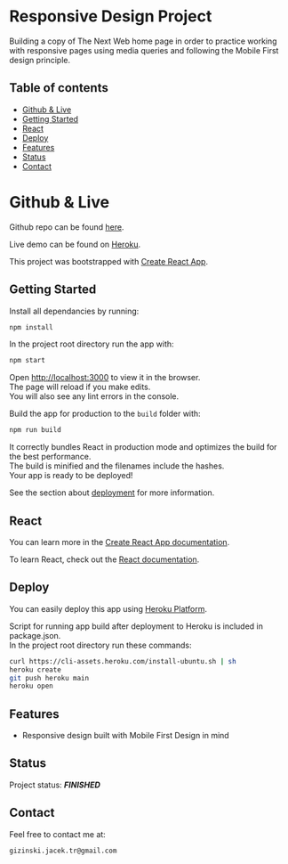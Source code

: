 # Responsive Design Project

Building a copy of The Next Web home page in order to practice working with responsive pages using media queries and following the Mobile First design principle.

## Table of contents

- [Github & Live](#github--live)
- [Getting Started](#getting-started)
- [React](#react)
- [Deploy](#deploy)
- [Features](#features)
- [Status](#status)
- [Contact](#contact)

# Github & Live

Github repo can be found [here](https://github.com/gizinski-jacek/responsive-design).

Live demo can be found on [Heroku](https://responsive-design-100943.herokuapp.com).

This project was bootstrapped with [Create React App](https://github.com/facebook/create-react-app).

## Getting Started

Install all dependancies by running:

```bash
npm install
```

In the project root directory run the app with:

```bash
npm start
```

Open [http://localhost:3000](http://localhost:3000) to view it in the browser.\
The page will reload if you make edits.\
You will also see any lint errors in the console.

Build the app for production to the `build` folder with:

```bash
npm run build
```

It correctly bundles React in production mode and optimizes the build for the best performance.\
The build is minified and the filenames include the hashes.\
Your app is ready to be deployed!

See the section about [deployment](https://facebook.github.io/create-react-app/docs/deployment) for more information.

## React

You can learn more in the [Create React App documentation](https://facebook.github.io/create-react-app/docs/getting-started).

To learn React, check out the [React documentation](https://reactjs.org/).

## Deploy

You can easily deploy this app using [Heroku Platform](https://devcenter.heroku.com/articles/git).

Script for running app build after deployment to Heroku is included in package.json.\
In the project root directory run these commands:

```bash
curl https://cli-assets.heroku.com/install-ubuntu.sh | sh
heroku create
git push heroku main
heroku open
```

## Features

- Responsive design built with Mobile First Design in mind

## Status

Project status: **_FINISHED_**

## Contact

Feel free to contact me at:

```
gizinski.jacek.tr@gmail.com
```
